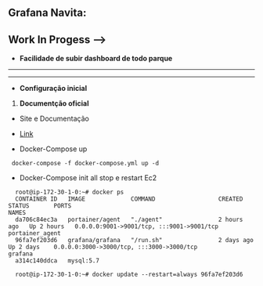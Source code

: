 ## Grafana Navita:
## Work In Progess -->

* __Facilidade de subir dashboard de todo parque__
---

---
* __Configuração inicial__ 

1. __Documentção oficial__

 * Site e Documentação
  - [Link](https://grafana.com/docs/grafana/latest/installation/docker/) 

  * Docker-Compose up

  ```
   docker-compose -f docker-compose.yml up -d
  
  ```

  * Docker-Compose init all stop e restart Ec2

  ```
    root@ip-172-30-1-0:~# docker ps
    CONTAINER ID   IMAGE             COMMAND                  CREATED       STATUS       PORTS                                                  NAMES
    da706c84ec3a   portainer/agent   "./agent"                2 hours ago   Up 2 hours   0.0.0.0:9001->9001/tcp, :::9001->9001/tcp              portainer_agent
    96fa7ef203d6   grafana/grafana   "/run.sh"                2 days ago    Up 2 days    0.0.0.0:3000->3000/tcp, :::3000->3000/tcp              grafana
    a314c140ddca   mysql:5.7 

    root@ip-172-30-1-0:~# docker update --restart=always 96fa7ef203d6

  ```